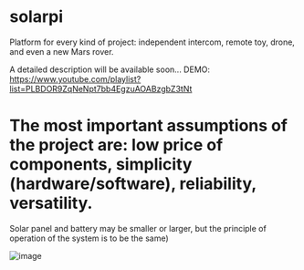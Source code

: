 # solarpi
Platform for every kind of project:
independent intercom, remote toy, drone, and even a new Mars rover.

A detailed description will be available soon...
DEMO: https://www.youtube.com/playlist?list=PLBDOR9ZqNeNpt7bb4EgzuAOABzgbZ3tNt

# The most important assumptions of the project are: low price of components, simplicity (hardware/software), reliability, versatility.

Solar panel and battery may be smaller or larger, but the principle of operation
of the system is to be the same)

![image](https://user-images.githubusercontent.com/40343971/164025055-a6231c62-9c2d-4821-b359-883b62252c78.png)
